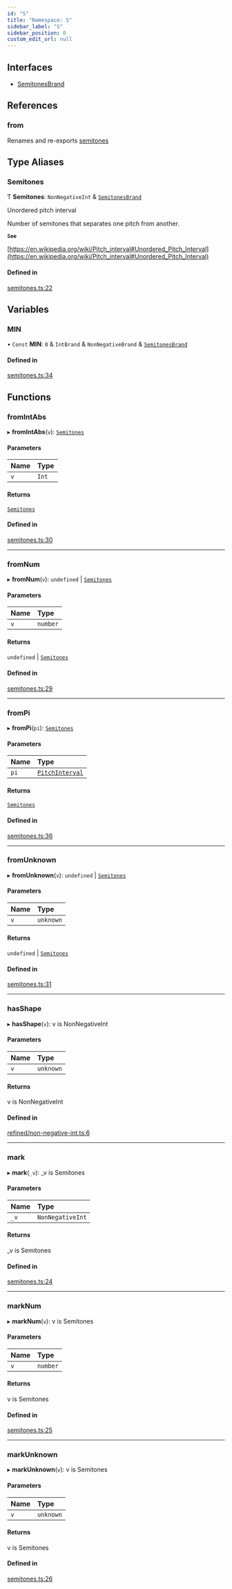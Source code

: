 ```yaml
---
id: "S"
title: "Namespace: S"
sidebar_label: "S"
sidebar_position: 0
custom_edit_url: null
---
```


## Interfaces

- [SemitonesBrand](../interfaces/S.SemitonesBrand.md)

## References

### from

Renames and re-exports [semitones](../modules.md#semitones)

## Type Aliases

### Semitones

Ƭ **Semitones**: `NonNegativeInt` & [`SemitonesBrand`](../interfaces/S.SemitonesBrand.md)

Unordered pitch interval

Number of semitones that separates one pitch from another.

**`See`**

[https://en.wikipedia.org/wiki/Pitch_interval#Unordered_Pitch_Interval](https://en.wikipedia.org/wiki/Pitch_interval#Unordered_Pitch_Interval)

#### Defined in

[semitones.ts:22](https://github.com/noriapi/brand-music/blob/8bafdc9/src/semitones.ts#L22)

## Variables

### MIN

• `Const` **MIN**: ``0`` & `IntBrand` & `NonNegativeBrand` & [`SemitonesBrand`](../interfaces/S.SemitonesBrand.md)

#### Defined in

[semitones.ts:34](https://github.com/noriapi/brand-music/blob/8bafdc9/src/semitones.ts#L34)

## Functions

### fromIntAbs

▸ **fromIntAbs**(`v`): [`Semitones`](S.md#semitones)

#### Parameters

| Name | Type |
| :------ | :------ |
| `v` | `Int` |

#### Returns

[`Semitones`](S.md#semitones)

#### Defined in

[semitones.ts:30](https://github.com/noriapi/brand-music/blob/8bafdc9/src/semitones.ts#L30)

___

### fromNum

▸ **fromNum**(`v`): `undefined` \| [`Semitones`](S.md#semitones)

#### Parameters

| Name | Type |
| :------ | :------ |
| `v` | `number` |

#### Returns

`undefined` \| [`Semitones`](S.md#semitones)

#### Defined in

[semitones.ts:29](https://github.com/noriapi/brand-music/blob/8bafdc9/src/semitones.ts#L29)

___

### fromPi

▸ **fromPi**(`pi`): [`Semitones`](S.md#semitones)

#### Parameters

| Name | Type |
| :------ | :------ |
| `pi` | [`PitchInterval`](PI.md#pitchinterval) |

#### Returns

[`Semitones`](S.md#semitones)

#### Defined in

[semitones.ts:36](https://github.com/noriapi/brand-music/blob/8bafdc9/src/semitones.ts#L36)

___

### fromUnknown

▸ **fromUnknown**(`v`): `undefined` \| [`Semitones`](S.md#semitones)

#### Parameters

| Name | Type |
| :------ | :------ |
| `v` | `unknown` |

#### Returns

`undefined` \| [`Semitones`](S.md#semitones)

#### Defined in

[semitones.ts:31](https://github.com/noriapi/brand-music/blob/8bafdc9/src/semitones.ts#L31)

___

### hasShape

▸ **hasShape**(`v`): v is NonNegativeInt

#### Parameters

| Name | Type |
| :------ | :------ |
| `v` | `unknown` |

#### Returns

v is NonNegativeInt

#### Defined in

[refined/non-negative-int.ts:6](https://github.com/noriapi/brand-music/blob/8bafdc9/src/refined/non-negative-int.ts#L6)

___

### mark

▸ **mark**(`_v`): \_v is Semitones

#### Parameters

| Name | Type |
| :------ | :------ |
| `_v` | `NonNegativeInt` |

#### Returns

\_v is Semitones

#### Defined in

[semitones.ts:24](https://github.com/noriapi/brand-music/blob/8bafdc9/src/semitones.ts#L24)

___

### markNum

▸ **markNum**(`v`): v is Semitones

#### Parameters

| Name | Type |
| :------ | :------ |
| `v` | `number` |

#### Returns

v is Semitones

#### Defined in

[semitones.ts:25](https://github.com/noriapi/brand-music/blob/8bafdc9/src/semitones.ts#L25)

___

### markUnknown

▸ **markUnknown**(`v`): v is Semitones

#### Parameters

| Name | Type |
| :------ | :------ |
| `v` | `unknown` |

#### Returns

v is Semitones

#### Defined in

[semitones.ts:26](https://github.com/noriapi/brand-music/blob/8bafdc9/src/semitones.ts#L26)

